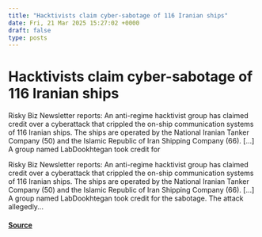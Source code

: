 ```yaml
---
title: "Hacktivists claim cyber-sabotage of 116 Iranian ships"
date: Fri, 21 Mar 2025 15:27:02 +0000
draft: false
type: posts
---
```

# Hacktivists claim cyber-sabotage of 116 Iranian ships





Risky Biz Newsletter reports: An anti-regime hacktivist group has claimed credit over a cyberattack that crippled the on-ship communication systems of 116 Iranian ships. The ships are operated by the National Iranian Tanker Company (50) and the Islamic Republic of Iran Shipping Company (66). [&#8230;] A group named LabDookhtegan took credit for

Risky Biz Newsletter reports: An anti-regime hacktivist group has claimed credit over a cyberattack that crippled the on-ship communication systems of 116 Iranian ships. The ships are operated by the National Iranian Tanker Company (50) and the Islamic Republic of Iran Shipping Company (66). \[…\] A group named LabDookhtegan took credit for the sabotage. The attack allegedly...

#### [Source](https://databreaches.net/2025/03/21/hacktivists-claim-cyber-sabotage-of-116-iranian-ships/)

